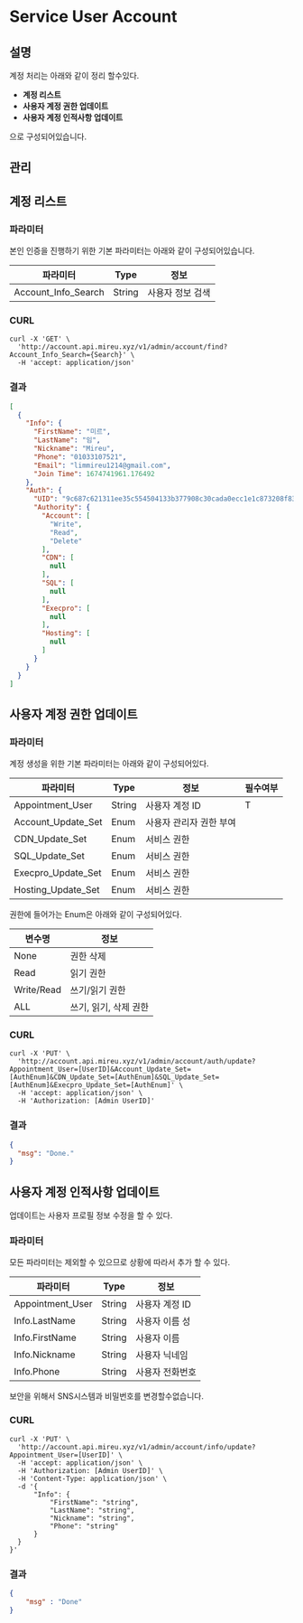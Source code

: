 # Service User Account



## 설명

계정 처리는 아래와 같이 정리 할수있다.

- **계정 리스트**
- **사용자 계정 권한 업데이트**
- **사용자 계정 인적사항 업데이트**

으로 구성되어있습니다.



## 관리



## 계정 리스트

### 파라미터

본인 인증을 진행하기 위한 기본 파라미터는 아래와 같이 구성되어있습니다.

|      파라미터       | Type   | 정보             |
| :-----------------: | ------ | ---------------- |
| Account_Info_Search | String | 사용자 정보 검색 |

### CURL

```shell
curl -X 'GET' \
  'http://account.api.mireu.xyz/v1/admin/account/find?Account_Info_Search={Search}' \
  -H 'accept: application/json'
```


### 결과

```json
[
  {
    "Info": {
      "FirstName": "미르",
      "LastName": "임",
      "Nickname": "Mireu",
      "Phone": "01033107521",
      "Email": "limmireu1214@gmail.com",
      "Join Time": 1674741961.176492
    },
    "Auth": {
      "UID": "9c687c621311ee35c554504133b377908c30cada0ecc1e1c873208f83d09b8db",
      "Authority": {
        "Account": [
          "Write",
          "Read",
          "Delete"
        ],
        "CDN": [
          null
        ],
        "SQL": [
          null
        ],
        "Execpro": [
          null
        ],
        "Hosting": [
          null
        ]
      }
    }
  }
]
```





## 사용자 계정 권한 업데이트

### 파라미터

계정 생성을 위한 기본 파라미터는 아래와 같이 구성되어있다.

| 파라미터           | Type   | 정보                    | 필수여부 |
| ------------------ | ------ | ----------------------- | -------- |
| Appointment_User   | String | 사용자 계정 ID          | T        |
| Account_Update_Set | Enum   | 사용자 관리자 권한 부여 |          |
| CDN_Update_Set     | Enum   | 서비스 권한             |          |
| SQL_Update_Set     | Enum   | 서비스 권한             |          |
| Execpro_Update_Set | Enum   | 서비스 권한             |          |
| Hosting_Update_Set | Enum   | 서비스 권한             |          |



권한에 들어가는 Enum은 아래와 같이 구성되어있다.

| 변수명     | 정보                  |
| ---------- | --------------------- |
| None       | 권한 삭제             |
| Read       | 읽기 권한             |
| Write/Read | 쓰기/읽기 권한        |
| ALL        | 쓰기, 읽기, 삭제 권한 |



### CURL

```shell
curl -X 'PUT' \
  'http://account.api.mireu.xyz/v1/admin/account/auth/update?Appointment_User=[UserID]&Account_Update_Set=[AuthEnum]&CDN_Update_Set=[AuthEnum]&SQL_Update_Set=[AuthEnum]&Execpro_Update_Set=[AuthEnum]' \
  -H 'accept: application/json' \
  -H 'Authorization: [Admin UserID]'
```



### 결과

```json
{
  "msg": "Done."
}
```





## 사용자 계정 인적사항 업데이트

업데이트는 사용자 프로필 정보 수정을 할 수 있다.



### 파라미터

모든 파라미터는 제외할 수 있으므로 상황에 따라서 추가 할 수 있다.

| 파라미터         | Type   | 정보            |
| ---------------- | ------ | --------------- |
| Appointment_User | String | 사용자 계정 ID  |
| Info.LastName    | String | 사용자 이름 성  |
| Info.FirstName   | String | 사용자 이름     |
| Info.Nickname    | String | 사용자 닉네임   |
| Info.Phone       | String | 사용자 전화번호 |



보안을 위해서 SNS시스템과 비밀번호를 변경할수없습니다.



### CURL

```shell
curl -X 'PUT' \
  'http://account.api.mireu.xyz/v1/admin/account/info/update?Appointment_User=[UserID]' \
  -H 'accept: application/json' \
  -H 'Authorization: [Admin UserID]' \
  -H 'Content-Type: application/json' \
  -d '{  
      "Info": {
          "FirstName": "string",
          "LastName": "string",
          "Nickname": "string",
          "Phone": "string"
      }
  }
}'
```



### 결과

```json
{
    "msg" : "Done"
}
```

